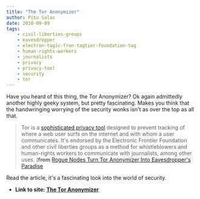 ```yaml
---
title: "The Tor Anonymizer"
author: Pito Salas
date: 2010-09-09
tags:
    - civil-liberties-groups
    - eavesdropper
    - electron-tagic-fron-tagtier-foundation-tag
    - human-rights-workers
    - journalists
    - privacy
    - privacy-tool
    - security
    - tor
---
```


Have you heard of this thing, the Tor Anonymizer? Ok again admittedly another
highly geeky system, but pretty fascinating. Makes you think that the
handwringing worrying of the security wonks isn't as over the top as all that.

> Tor is a [sophisticated privacy tool](<http://tor.eff.org/overview.html.en>)
> designed to prevent tracking of where a web user surfs on the internet and
> with whom a user communicates. It's endorsed by the Electronic Frontier
> Foundation and other civil liberties groups as a method for whistleblowers
> and human-rights workers to communicate with journalists, among other uses.
> (**from** [Rogue Nodes Turn Tor Anonymizer Into Eavesdropper's
> Paradise](<http://www.wired.com/politics/security/news/2007/09/embassy_hacks#ixzz0yhxuFjka>)

Read the article, it's a fascinating look into the world of security.


* **Link to site:** **[The Tor Anonymizer](None)**
